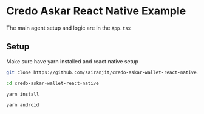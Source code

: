 
# Credo Askar React Native Example

The main agent setup and logic are in the `App.tsx`


## Setup

Make sure have yarn installed and react native setup

```bash
git clone https://github.com/sairanjit/credo-askar-wallet-react-native.git

cd credo-askar-wallet-react-native

yarn install

yarn android
```
